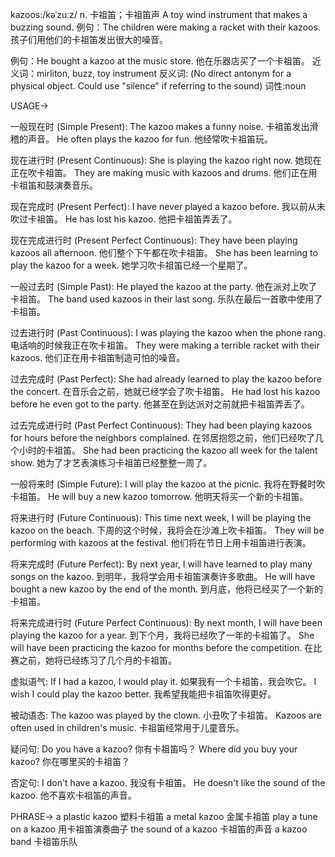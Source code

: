 kazoos:/kəˈzuːz/
n.
卡祖笛；卡祖笛声
A toy wind instrument that makes a buzzing sound.
例句：The children were making a racket with their kazoos. 孩子们用他们的卡祖笛发出很大的噪音。

例句：He bought a kazoo at the music store. 他在乐器店买了一个卡祖笛。
近义词：mirliton, buzz,  toy instrument
反义词: (No direct antonym for a physical object.  Could use "silence" if referring to the sound)
词性:noun


USAGE->

一般现在时 (Simple Present):
The kazoo makes a funny noise. 卡祖笛发出滑稽的声音。
He often plays the kazoo for fun. 他经常吹卡祖笛玩。


现在进行时 (Present Continuous):
She is playing the kazoo right now. 她现在正在吹卡祖笛。
They are making music with kazoos and drums. 他们正在用卡祖笛和鼓演奏音乐。


现在完成时 (Present Perfect):
I have never played a kazoo before. 我以前从未吹过卡祖笛。
He has lost his kazoo. 他把卡祖笛弄丢了。


现在完成进行时 (Present Perfect Continuous):
They have been playing kazoos all afternoon. 他们整个下午都在吹卡祖笛。
She has been learning to play the kazoo for a week. 她学习吹卡祖笛已经一个星期了。


一般过去时 (Simple Past):
He played the kazoo at the party. 他在派对上吹了卡祖笛。
The band used kazoos in their last song. 乐队在最后一首歌中使用了卡祖笛。


过去进行时 (Past Continuous):
I was playing the kazoo when the phone rang.  电话响的时候我正在吹卡祖笛。
They were making a terrible racket with their kazoos. 他们正在用卡祖笛制造可怕的噪音。


过去完成时 (Past Perfect):
She had already learned to play the kazoo before the concert. 在音乐会之前，她就已经学会了吹卡祖笛。
He had lost his kazoo before he even got to the party.  他甚至在到达派对之前就把卡祖笛弄丢了。


过去完成进行时 (Past Perfect Continuous):
They had been playing kazoos for hours before the neighbors complained.  在邻居抱怨之前，他们已经吹了几个小时的卡祖笛。
She had been practicing the kazoo all week for the talent show. 她为了才艺表演练习卡祖笛已经整整一周了。


一般将来时 (Simple Future):
I will play the kazoo at the picnic. 我将在野餐时吹卡祖笛。
He will buy a new kazoo tomorrow. 他明天将买一个新的卡祖笛。


将来进行时 (Future Continuous):
This time next week, I will be playing the kazoo on the beach.  下周的这个时候，我将会在沙滩上吹卡祖笛。
They will be performing with kazoos at the festival.  他们将在节日上用卡祖笛进行表演。


将来完成时 (Future Perfect):
By next year, I will have learned to play many songs on the kazoo.  到明年，我将学会用卡祖笛演奏许多歌曲。
He will have bought a new kazoo by the end of the month.  到月底，他将已经买了一个新的卡祖笛。


将来完成进行时 (Future Perfect Continuous):
By next month, I will have been playing the kazoo for a year.  到下个月，我将已经吹了一年的卡祖笛了。
She will have been practicing the kazoo for months before the competition.  在比赛之前，她将已经练习了几个月的卡祖笛。

虚拟语气:
If I had a kazoo, I would play it. 如果我有一个卡祖笛，我会吹它。
I wish I could play the kazoo better. 我希望我能把卡祖笛吹得更好。

被动语态:
The kazoo was played by the clown. 小丑吹了卡祖笛。
Kazoos are often used in children's music. 卡祖笛经常用于儿童音乐。

疑问句:
Do you have a kazoo? 你有卡祖笛吗？
Where did you buy your kazoo? 你在哪里买的卡祖笛？

否定句:
I don't have a kazoo. 我没有卡祖笛。
He doesn't like the sound of the kazoo. 他不喜欢卡祖笛的声音。



PHRASE->
a plastic kazoo  塑料卡祖笛
a metal kazoo 金属卡祖笛
play a tune on a kazoo 用卡祖笛演奏曲子
the sound of a kazoo 卡祖笛的声音
a kazoo band 卡祖笛乐队
